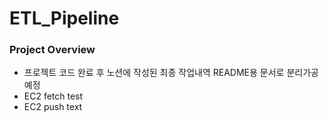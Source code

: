 # ETL_Pipeline
 
### Project Overview
- 프로젝트 코드 완료 후 노션에 작성된 최종 작업내역 README용 문서로 분리가공 예정
- EC2 fetch test
- EC2 push text
